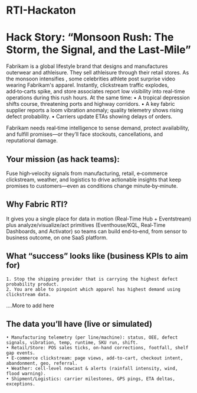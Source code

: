 # RTI-Hackaton
# Hack Story: “Monsoon Rush: The Storm, the Signal, and the Last‑Mile”

Fabrikam is a global lifestyle brand that designs and manufactures outerwear and athleisure. They sell athleisure through their retail stores. As the monsoon intensifies , some celebrities athlete post surprise video wearing Fabrikam's apparel. Instantly, clickstream traffic explodes, add‑to‑carts spike, and store associates report low visibility into real-time operations during this rush hours.
At the same time:
	• A tropical depression shifts course, threatening ports and highway corridors.
	• A key fabric supplier reports a loom vibration anomaly; quality telemetry shows rising defect probability.
	• Carriers update ETAs showing delays of orders.

Fabrikam needs real‑time intelligence to sense demand, protect availability, and fulfill promises—or they’ll face stockouts, cancellations, and reputational damage.
## Your mission (as hack teams): 
Fuse high‑velocity signals from manufacturing, retail, e‑commerce clickstream, weather, and logistics to drive actionable insights that keep promises to customers—even as conditions change minute‑by‑minute.
## Why Fabric RTI? 
It gives you a single place for data in motion (Real‑Time Hub + Eventstream) plus analyze/visualize/act primitives (Eventhouse/KQL, Real‑Time Dashboards, and Activator) so teams can build end‑to‑end, from sensor to business outcome, on one SaaS platform.

## What “success” looks like (business KPIs to aim for)
	1. Stop the shipping provider that is carrying the highest defect probability product.
 	2. You are able to pinpoint which apparel has highest demand using clickstream data.
 ....More to add here

## The data you’ll have (live or simulated)
	• Manufacturing telemetry (per line/machine): status, OEE, defect signals, vibration, temp, runtime, SKU run, shift.
	• Retail/Store: POS sales ticks, on‑hand corrections, footfall, shelf gap events.
	• E‑commerce clickstream: page views, add‑to‑cart, checkout intent, abandonment, geo, referral.
	• Weather: cell‑level nowcast & alerts (rainfall intensity, wind, flood warning).
	• Shipment/Logistics: carrier milestones, GPS pings, ETA deltas, exceptions.
